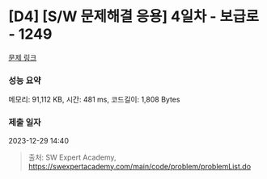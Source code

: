 # [D4] [S/W 문제해결 응용] 4일차 - 보급로 - 1249 

[문제 링크](https://swexpertacademy.com/main/code/problem/problemDetail.do?contestProbId=AV15QRX6APsCFAYD) 

### 성능 요약

메모리: 91,112 KB, 시간: 481 ms, 코드길이: 1,808 Bytes

### 제출 일자

2023-12-29 14:40



> 출처: SW Expert Academy, https://swexpertacademy.com/main/code/problem/problemList.do